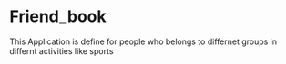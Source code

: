 # Friend_book

This Application is define for people who belongs to differnet groups in differnt activities like sports
